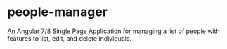 # people-manager
An Angular 7/8 Single Page Application for managing a list of people with features to list, edit, and delete individuals.
